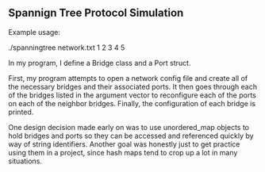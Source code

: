 ## Spannign Tree Protocol Simulation

Example usage:

./spanningtree network.txt 1 2 3 4 5

In my program, I define a Bridge class and a Port struct.

First, my program attempts to open a network config file and create all of the necessary
bridges and their associated ports. It then goes through each of the bridges listed in the
argument vector to reconfigure each of the ports on each of the neighbor bridges. Finally,
the configuration of each bridge is printed.

One design decision made early on was to use unordered_map objects to hold bridges
and ports so they can be accessed and referenced quickly by way of string identifiers.
Another goal was honestly just to get practice using them in a project, since hash maps
tend to crop up a lot in many situations.
